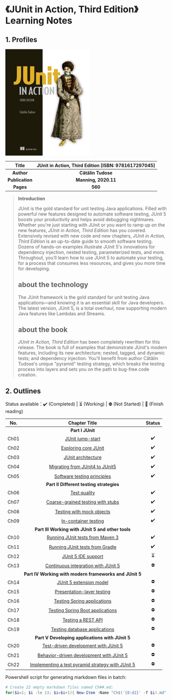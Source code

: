# 《JUnit in Action, Third Edition》Learning Notes



## 1. Profiles

![Redis 4.x Cookbook](assets/cover.png)

|    **Title**    | **JUnit in Action, Third Edition** [ISBN: 9781617297045] |
| :-------------: | :------------------------------------------------------: |
|   **Author**    |                    **Cătălin Tudose**                    |
| **Publication** |                   **Manning, 2020.11**                   |
|    **Pages**    |                         **560**                          |

> **Introduction**
>
> JUnit is the gold standard for unit testing Java applications. Filled with powerful new features designed to automate software testing, JUnit 5 boosts your productivity and helps avoid debugging nightmares. Whether you're just starting with JUnit or you want to ramp up on the new features, *JUnit in Action, Third Edition* has you covered. Extensively revised with new code and new chapters, *JUnit in Action, Third Edition* is an up-to-date guide to smooth software testing. Dozens of hands-on examples illustrate JUnit 5's innovations for dependency injection, nested testing, parameterized tests, and more. Throughout, you’ll learn how to use JUnit 5 to automate your testing, for a process that consumes less resources, and gives you more time for developing.
>
> ## about the technology
>
> The JUnit framework is the gold standard for unit testing Java applications—and knowing it is an essential skill for Java developers. The latest version, JUnit 5, is a total overhaul, now supporting modern Java features like Lambdas and Streams.
>
> ## about the book
>
> *JUnit in Action, Third Edition* has been completely rewritten for this release. The book is full of examples that demonstrate JUnit's modern features, including its new architecture; nested, tagged, and dynamic tests; and dependency injection. You'll benefit from author Cătălin Tudose's unique "pyramid" testing strategy, which breaks the testing process into layers and sets you on the path to bug-free code creation.



## 2. Outlines

Status available：:heavy_check_mark: (Completed) | :hourglass_flowing_sand: (Working) | :no_entry: (Not Started) | :orange_book: (Finish reading)

| No.  |                        Chapter Title                         |          Status          |
| :--: | :----------------------------------------------------------: | :----------------------: |
|      |                       **Part I JUnit**                       |                          |
| Ch01 | [JUnit jump-start](./notes/Ch01_JUnit_jumpstart.md "按住 Ctrl 单击查看笔记内容") |    :heavy_check_mark:    |
| Ch02 | [Exploring core JUnit](./notes/Ch02_exploring_core_JUnit.md "按住 Ctrl 单击查看笔记内容") |    :heavy_check_mark:    |
| Ch03 | [JUnit architecture](./notes/Ch03_JUnit_architecture.md "按住 Ctrl 单击查看笔记内容") |    :heavy_check_mark:    |
| Ch04 | [Migrating from JUnit4 to JUnit5](./notes/Ch04_Migrating_from_JUnit4_to_JUnit5.md "按住 Ctrl 单击查看笔记内容") |    :heavy_check_mark:    |
| Ch05 | [Software testing principles](./notes/Ch05_Software_testing_principles.md "按住 Ctrl 单击查看笔记内容") |    :heavy_check_mark:    |
|      |           **Part II Different testing strategies**           |                          |
| Ch06 |         [Test quality](./notes/Ch06_Test_quality.md)         |    :heavy_check_mark:    |
| Ch07 | [Coarse-grained testing with stubs](./notes/Ch07_Coarse_grained_testing_with_stubs.md) |    :heavy_check_mark:    |
| Ch08 | [Testing with mock objects](./notes/Ch08_Testing_with_mock_objects.md) |    :heavy_check_mark:    |
| Ch09 | [In-container testing](./notes/Ch09_In_container_testing.md) |    :heavy_check_mark:    |
|      |      **Part III Working with JUnit 5 and other tools**       |                          |
| Ch10 | [Running JUnit tests from Maven 3](./notes/Ch10_Running_JUnit_tests_from_Maven3.md) |    :heavy_check_mark:    |
| Ch11 | [Running JUnit tests from Gradle](./notes/Ch11_Running_JUnit_tests_from_Gradle.md) |    :heavy_check_mark:    |
| Ch12 |  [JUnit 5 IDE support](./notes/Ch12_JUnit5_IDE_support.md)   | :hourglass_flowing_sand: |
| Ch13 | [Continuous integration with JUnit 5](./notes/Ch13_Continuous_integration_with_JUnit5.md) |        :no_entry:        |
|      |    **Part IV Working with modern frameworks and JUnit 5**    |                          |
| Ch14 | [JUnit 5 extension model](./notes/Ch14_JUnit5_extension_model.md) |        :no_entry:        |
| Ch15 | [Presentation-layer testing](./notes/Ch15_Presentation_layer_testing.md) |        :no_entry:        |
| Ch16 | [Testing Spring applications](./notes/Ch16_Testing_Spring_application.md) |        :no_entry:        |
| Ch17 | [Testing Spring Boot applications](./notes/Ch17_Testing_Spring_Boot_applications.md) |        :no_entry:        |
| Ch18 |   [Testing a REST API](./notes/Ch18_Testing_a_REST_API.md)   |        :no_entry:        |
| Ch19 | [Testing database applications](./notes/Ch19_Testing_database_applications.md) |        :no_entry:        |
|      |       **Part V Developing applications with JUnit 5**        |                          |
| Ch20 | [Test-driven development with JUnit 5](./notes/Ch20_TDD_with_JUnit5.md) |        :no_entry:        |
| Ch21 | [Behavior-driven development with JUnit 5](./notes/Ch21_BDD_with_JUnit5.md) |        :no_entry:        |
| Ch22 | [Implementing a test pyramid strategy with JUnit 5](./notes/Ch22_Implementing_a_test_pyramid_strategy_with_JUnit5.md) |        :no_entry:        |



Powershell script for generating markdown files in batch:

```powershell
# Create 22 empty markdown files named Ch##.md:
for($i=1; $i -le 13; $i=$i+1){ New-Item -Name "Ch$('{0:d2}' -f $i).md"; }
```

 

